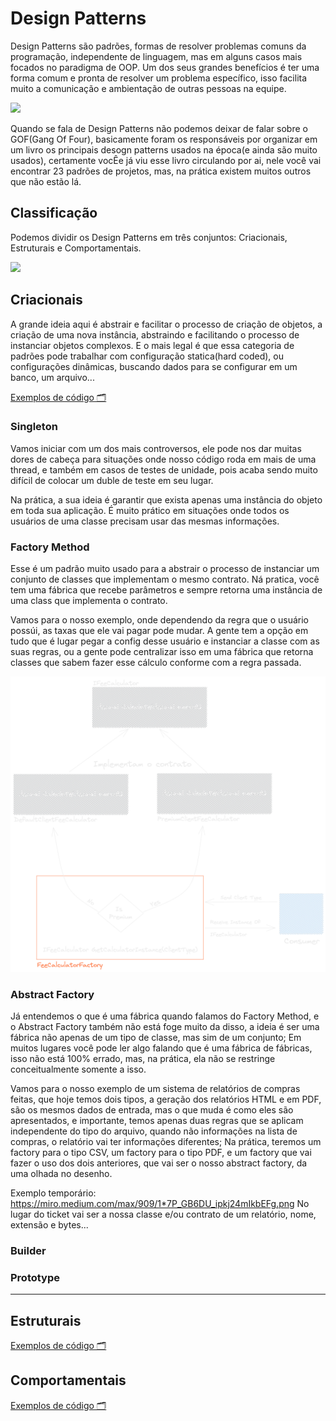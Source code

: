 # Design Patterns

Design Patterns são padrões, formas de resolver problemas comuns da programação, independente de linguagem, mas em alguns casos mais focados no paradigma de OOP. Um dos seus grandes benefícios é ter uma forma comum e pronta de resolver um problema específico, isso facilita muito a comunicação e ambientação de outras pessoas na equipe.

<img src="https://springframework.guru/wp-content/uploads/2015/04/9780201633610.jpg" width="150px"></img>

Quando se fala de Design Patterns não podemos deixar de falar sobre o GOF(Gang Of Four), basicamente foram os responsáveis por organizar em um livro os principais desogn patterns usados na época(e ainda são muito usados), certamente vocÊe já viu esse livro circulando por ai, nele você vai encontrar 23 padrões de projetos, mas, na prática existem muitos outros que não estão lá.

## Classificação

Podemos dividir os Design Patterns em três conjuntos: Criacionais, Estruturais e Comportamentais.

<img src="https://res.cloudinary.com/practicaldev/image/fetch/s--kCLRYrmn--/c_limit%2Cf_auto%2Cfl_progressive%2Cq_auto%2Cw_880/https://www.lambdatest.com/blog/wp-content/uploads/2021/03/Behavioral-Design-Patterns.png" width="450px"></img>

## Criacionais

A grande ideia aqui é abstrair e facilitar o processo de criação de objetos, a criação de uma nova instância, abstraindo e facilitando o processo de instanciar objetos complexos. E o mais legal é que essa categoria de padrões pode trabalhar com configuração statica(hard coded), ou configurações dinâmicas, buscando dados para se configurar em um banco, um arquivo...

[Exemplos de código 🗂️](./1-Criasionais/)

### Singleton

Vamos iniciar com um dos mais controversos, ele pode nos dar muitas dores de cabeça para situações onde nosso código roda em mais de uma thread, e também em casos de testes de unidade, pois acaba sendo muito difícil de colocar um duble de teste em seu lugar.

Na prática, a sua ideia é garantir que exista apenas uma instância do objeto em toda sua aplicação. É muito prático em situações onde todos os usuários de uma classe precisam usar das mesmas informações.

### Factory Method

Esse é um padrão muito usado para a abstrair o processo de instanciar um conjunto de classes que implementam o mesmo contrato. Ná pratica, você tem uma fábrica que recebe parâmetros e sempre retorna uma instância de uma class que implementa o contrato.

Vamos para o nosso exemplo, onde dependendo da regra que o usuário possúi, as taxas que ele vai pagar pode mudar. A gente tem a opção em tudo que é lugar pegar a config desse usuário e instanciar a classe com as suas regras, ou a gente pode centralizar isso em uma fábrica que retorna classes que sabem fazer esse cálculo conforme com a regra passada.

<img src="./images/factory-method.png" width="600px"/>

### Abstract Factory

Já entendemos o que é uma fábrica quando falamos do Factory Method, e o Abstract Factory também não está foge muito da disso, a ideia é ser uma fábrica não apenas de um tipo de classe, mas sim de um conjunto; Em muitos lugares você pode ler algo falando que é uma fábrica de fábricas, isso não está 100% errado, mas, na prática, ela não se restringe conceitualmente somente a isso.

Vamos para o nosso exemplo de um sistema de relatórios de compras feitas, que hoje temos dois tipos, a geração dos relatórios HTML e em PDF, são os mesmos dados de entrada, mas o que muda é como eles são apresentados, e importante, temos apenas duas regras que se aplicam independente do tipo do arquivo, quando não informações na lista de compras, o relatório vai ter informações diferentes; Na prática, teremos um factory para o tipo CSV, um factory para o tipo PDF, e um factory que vai fazer o uso dos dois anteriores, que vai ser o nosso abstract factory, da uma olhada no desenho.

Exemplo temporário: https://miro.medium.com/max/909/1*7P_GB6DU_ipkj24mIkbEFg.png
No lugar do ticket vai ser a nossa classe e/ou contrato de um relatório, nome, extensão e bytes...

### Builder

### Prototype

---

## Estruturais

[Exemplos de código 🗂️](./2-Estruturais/)

## Comportamentais

[Exemplos de código 🗂️](./3-Comportamentais/)
